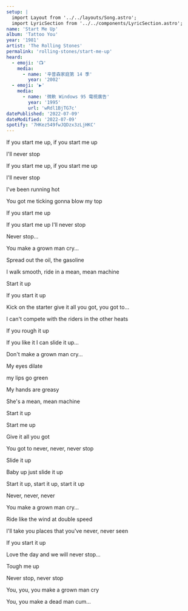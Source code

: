 ```yaml
---
setup: |
  import Layout from '../../layouts/Song.astro';
  import LyricSection from '../../components/LyricSection.astro';
name: 'Start Me Up'
album: 'Tattoo You'
year: '1981'
artist: 'The Rolling Stones'
permalink: 'rolling-stones/start-me-up'
heard:
  - emoji: '📺'
    media:
      - name: '辛普森家庭第 14 季'
        year: '2002'
  - emoji: '▶️'
    media:
      - name: '微軟 Windows 95 電視廣告'
        year: '1995'
        url: 'wRdl1BjTG7c'
datePublished: '2022-07-09'
dateModified: '2022-07-09'
spotify: '7HKez549fwJQDzx3zLjHKC'
---
```


<LyricSection>

If you start me up, if you start me up

I'll never stop

If you start me up, if you start me up

I'll never stop

</LyricSection>

<LyricSection>

I've been running hot

You got me ticking gonna blow my top

If you start me up

If you start me up I'll never stop

Never stop...

</LyricSection>

<LyricSection>

You make a grown man cry...

</LyricSection>

<LyricSection>

Spread out the oil, the gasoline

I walk smooth, ride in a mean, mean machine

</LyricSection>

<LyricSection>

Start it up

If you start it up

Kick on the starter give it all you got, you got to...

I can't compete with the riders in the other heats

</LyricSection>

<LyricSection>

If you rough it up

If you like it I can slide it up...

</LyricSection>

<LyricSection>

Don't make a grown man cry...

My eyes dilate

my lips go green

My hands are greasy

She's a mean, mean machine

</LyricSection>

<LyricSection>

Start it up

Start me up

Give it all you got

You got to never, never, never stop

</LyricSection>

<LyricSection>

Slide it up

Baby up just slide it up

Start it up, start it up, start it up

Never, never, never

</LyricSection>

<LyricSection>

You make a grown man cry...

</LyricSection>

<LyricSection>

Ride like the wind at double speed

I'll take you places that you've never, never seen

</LyricSection>

<LyricSection>

If you start it up

Love the day and we will never stop...

Tough me up

Never stop, never stop

</LyricSection>

<LyricSection>

You, you, you make a grown man cry

You, you make a dead man cum...

</LyricSection>
